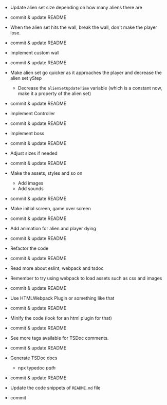 - Update alien set size depending on how many aliens there are
- commit & update README

- When the alien set hits the wall, break the wall, don't make the player lose.
- commit & update README

- Implement custom wall
- commit & update README

- Make alien set go quicker as it approaches the player and decrease the alien set yStep
  - Decrease the `alienSetUpdateTime` variable (which is a constant now, make it a property of the alien set)
- commit & update README

- Implement Controller
- commit & update README

- Implement boss
- commit & update README

- Adjust sizes if needed
- commit & update README

- Make the assets, styles and so on
  - Add images
  - Add sounds
- commit & update README

- Make initial screen, game over screen
- commit & update README

- Add animation for alien and player dying
- commit & update README

- Refactor the code
- commit & update README

- Read more about eslint, webpack and tsdoc

- Remember to try using webpack to load assets such as css and images
- commit & update README

- Use HTMLWebpack Plugin or something like that
- commit & update README

- Minify the code (look for an html plugin for that)
- commit & update README

- See more tags available for TSDoc comments.
- commit & update README

- Generate TSDoc docs
  - npx typedoc _path_
- commit & update README

- Update the code snippets of `README.md` file
- commit